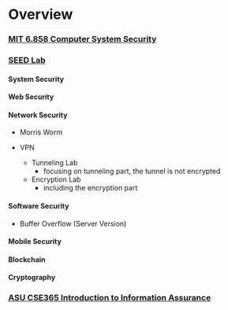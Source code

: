 # Overview

### [MIT 6.858 Computer System Security](https://css.csail.mit.edu/6.858/2022/)


### [SEED Lab](https://seedsecuritylabs.org)

#### System Security

#### Web Security

#### Network Security

- Morris Worm

- VPN
    - Tunneling Lab
        - focusing on tunneling part, the tunnel is not encrypted
    - Encryption Lab
        - including the encryption part


#### Software Security

- Buffer Overflow (Server Version)

#### Mobile Security

#### Blockchain

#### Cryptography

### [ASU CSE365 Introduction to Information Assurance](https://adamdoupe.com/teaching/classes/cse365-intro-information-assurance-s20/)
